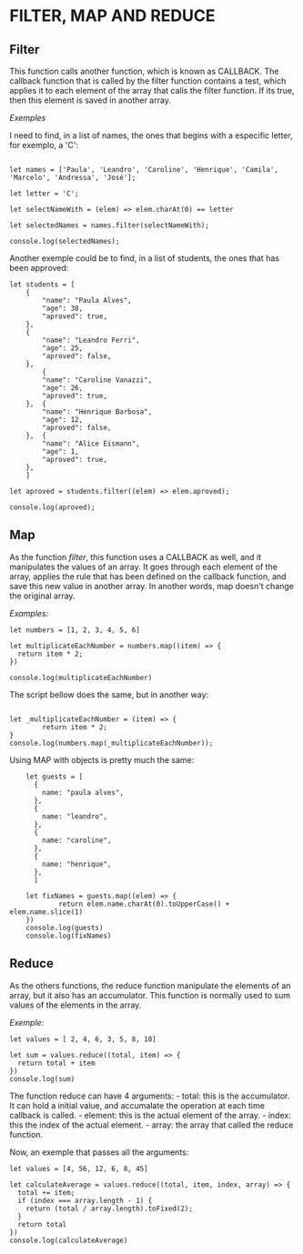 # FILTER, MAP AND REDUCE

## Filter

This function calls another function, which is known as CALLBACK. The callback function that is called by the filter function contains a test, which applies it to each element of the array that calls the filter function. If its true, then this element is saved in another array.

*Exemples*

I need to find, in a list of names, the ones that begins with a especific letter, for exemplo, a 'C':

``` 

let names = ['Paula', 'Leandro', 'Caroline', 'Henrique', 'Camila', 'Marcelo', 'Andressa', 'José'];

let letter = 'C';

let selectNameWith = (elem) => elem.charAt(0) == letter

let selectedNames = names.filter(selectNameWith);

console.log(selectedNames);

```

Another exemple could be to find, in a list of students, the ones that has been approved:

```
let students = [
	{
		"name": "Paula Alves",
		"age": 38,
		"aproved": true,
	},
	{
		"name": "Leandro Ferri",
		"age": 25,
		"aproved": false,
	},
		{
		"name": "Caroline Vanazzi",
		"age": 26,
		"aproved": true,
	},	{
		"name": "Henrique Barbosa",
		"age": 12,
		"aproved": false,
	},	{
		"name": "Alice Eismann",
		"age": 1,
		"aproved": true,
	},
	]
	
let aproved = students.filter((elem) => elem.aproved);

console.log(aproved);

```

## Map 

As the function *filter*, this function uses a CALLBACK as well, and it manipulates the values of an array. It goes through each element of the array, applies the rule that has been defined on the callback function, and save this new value in another array. In another words, map doesn't change the original array. 

_Examples:_

```
let numbers = [1, 2, 3, 4, 5, 6]

let multiplicateEachNumber = numbers.map((item) => {
  return item * 2;
})

console.log(multiplicateEachNumber)
```

The script bellow does the same, but in another way:

```

let _multiplicateEachNumber = (item) => {
		return item * 2;
}
console.log(numbers.map(_multiplicateEachNumber));
```

Using MAP with objects is pretty much the same:			

```
	let guests = [
	  {
	    name: "paula alves",
	  }, 
	  {
	    name: "leandro",
	  }, 
	  {
	    name: "caroline",
	  }, 
	  {
	    name: "henrique",
	  }, 
	  ]

	let fixNames = guests.map((elem) => {
			return elem.name.charAt(0).toUpperCase() + elem.name.slice(1)
	})
	console.log(guests)
	console.log(fixNames)
```


## Reduce

As the others functions, the reduce function manipulate the elements of an array, but it also has an accumulator. This function is normally used to sum values of the elements in the array.

*Exemple:*
```
let values = [ 2, 4, 6, 3, 5, 8, 10]

let sum = values.reduce((total, item) => {
  return total + item
})
console.log(sum)
```

The function reduce can have 4 arguments: 
	- total: this is the accumulator. It can hold a initial value, and accumalate the operation at each time callback is called.
	- element: this is the actual element of the array.
	- index: this the index of the actual element.
	- array: the array that called the reduce function.

Now, an exemple that passes all the arguments:

```
let values = [4, 56, 12, 6, 8, 45]

let calculateAverage = values.reduce((total, item, index, array) => {
  total += item;
  if (index === array.length - 1) {
    return (total / array.length).toFixed(2);
  }
  return total
})
console.log(calculateAverage)
```

